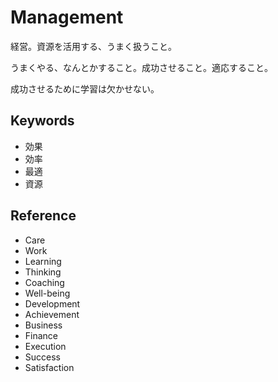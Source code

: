 # Management

経営。資源を活用する、うまく扱うこと。

うまくやる、なんとかすること。成功させること。適応すること。

成功させるために学習は欠かせない。

## Keywords

- 効果
- 効率
- 最適
- 資源

## Reference

- Care
- Work
- Learning
- Thinking
- Coaching
- Well-being
- Development
- Achievement
- Business
- Finance
- Execution
- Success
- Satisfaction
